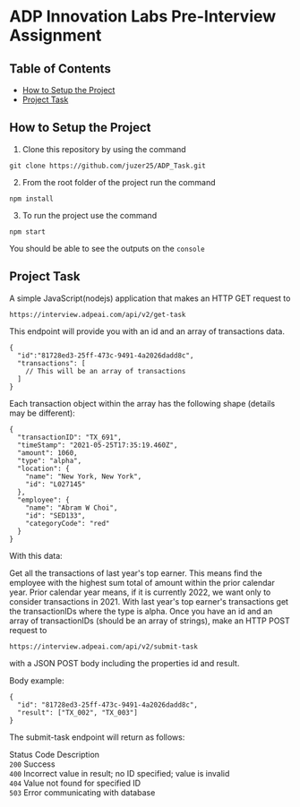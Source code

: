 # ADP Innovation Labs Pre-Interview Assignment
## Table of Contents
- [How to Setup the Project](#How-to-Setup-the-Project)
- [Project Task](#Project-Task)

## How to Setup the Project
1. Clone this repository by using the command
```
git clone https://github.com/juzer25/ADP_Task.git
```
2. From the root folder of the project run the command
```
npm install
```
3. To run the project use the command
```
npm start
```

You should be able to see the outputs on the `console`

## Project Task
A simple JavaScript(nodejs) application that makes an HTTP GET request to 
```
https://interview.adpeai.com/api/v2/get-task
```
This endpoint will provide you with an id and an array of transactions data.
```
{
  "id":"81728ed3-25ff-473c-9491-4a2026dadd8c",
  "transactions": [
    // This will be an array of transactions
  ]
}
```
Each transaction object within the array has the following shape (details may be different):
```
{
  "transactionID": "TX_691",
  "timeStamp": "2021-05-25T17:35:19.460Z",
  "amount": 1060,
  "type": "alpha",
  "location": {
    "name": "New York, New York",
    "id": "L027145"
  },
  "employee": {
    "name": "Abram W Choi",
    "id": "SED133",
    "categoryCode": "red"
  }
}
```
With this data:

Get all the transactions of last year's top earner. This means find the employee with the highest sum total of amount within the prior calendar year. Prior calendar year means, if it is currently 2022, we want only to consider transactions in 2021.
With last year's top earner's transactions get the transactionIDs where the type is alpha.
Once you have an id and an array of transactionIDs (should be an array of strings), make an HTTP POST request to
```
https://interview.adpeai.com/api/v2/submit-task
```
with a JSON POST body including the properties id and result.

Body example:
```
{
  "id": "81728ed3-25ff-473c-9491-4a2026dadd8c",
  "result": ["TX_002", "TX_003"]
}
```

The submit-task endpoint will return as follows:

Status Code	  Description  
`200`	          Success  
`400`	          Incorrect value in result; no ID specified; value is invalid  
`404`	          Value not found for specified ID  
`503`	          Error communicating with database  
